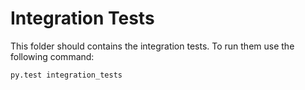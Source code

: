 # Integration Tests

This folder should contains the integration tests. To run them use the following command:

```bash
py.test integration_tests
```

